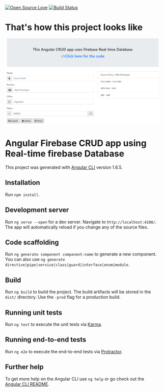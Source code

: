 [![Open Source Love](https://badges.frapsoft.com/os/v1/open-source.png?v=103)](https://github.com/ellerbrock/open-source-badges/)
[![Build Status](https://travis-ci.org/Humadroid/Angular-Firebase-CRUD.svg?branch=master)](https://travis-ci.org/Humadroid/Angular-Firebase-CRUD)

# That's how this project looks like

[![Angular ChatBot](src/assets/Angular-Firebase-CRUD.png "Angular Firebase CRUD operations working Demo")](https://angular-firebase-crud-demo.firebaseapp.com/)

# Angular Firebase CRUD app using Real-time firebase Database

This project was generated with [Angular CLI](https://github.com/angular/angular-cli) version 1.6.5.

## Installation

Run `npm install`.

## Development server

Run `ng serve --open` for a dev server. Navigate to `http://localhost:4200/`. The app will automatically reload if you change any of the source files.

## Code scaffolding

Run `ng generate component component-name` to generate a new component. You can also use `ng generate directive|pipe|service|class|guard|interface|enum|module`.

## Build

Run `ng build` to build the project. The build artifacts will be stored in the `dist/` directory. Use the `-prod` flag for a production build.

## Running unit tests

Run `ng test` to execute the unit tests via [Karma](https://karma-runner.github.io).

## Running end-to-end tests

Run `ng e2e` to execute the end-to-end tests via [Protractor](http://www.protractortest.org/).

## Further help

To get more help on the Angular CLI use `ng help` or go check out the [Angular CLI README](https://github.com/angular/angular-cli/blob/master/README.md).
